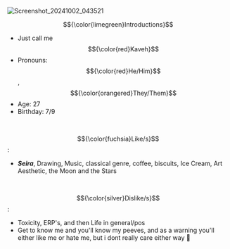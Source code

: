 
![Screenshot_20241002_043521](https://github.com/user-attachments/assets/f22eec54-c82a-43f0-9592-9ca71cc47c7c)

 $${\color{limegreen}Introductions}$$

- Just call me $${\color{red}Kaveh}$$
- Pronouns: $${\color{red}He/Him}$$, $${\color{orangered}They/Them}$$
- Age: 27
- Birthday: 7/9
 <br/>
 
$${\color{fuchsia}Like/s}$$:
- ***Seira***, Drawing, Music, classical genre, coffee, biscuits, Ice Cream, Art Aesthetic, the Moon and the Stars
<br/>

$${\color{silver}Dislike/s}$$: 
- Toxicity, ERP's, and then Life in general/pos
- Get to know me and you'll know my peeves, and as a warning you'll either like me or hate me, but i dont really care either way 🥰

<br/>
<!---
TheEmpyreanReflection/The-Renowned-Architect is a ✨ special ✨ repository because its `README.md` (this file) appears on your GitHub profile.
You can click the Preview link to take a look at your changes.
--->
